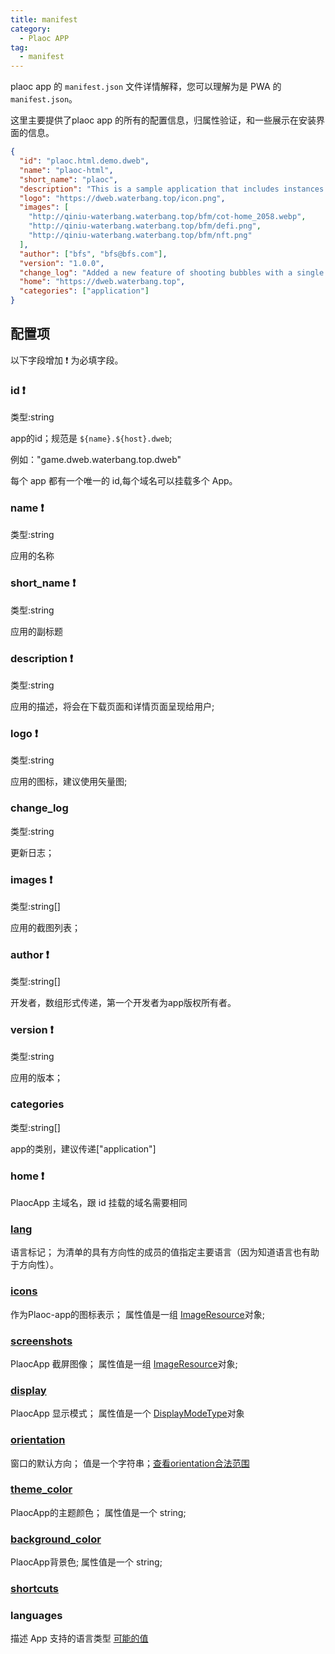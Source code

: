 ```yaml
---
title: manifest
category:
  - Plaoc APP
tag:
  - manifest
---
```


plaoc app 的 `manifest.json` 文件详情解释，您可以理解为是 PWA 的 `manifest.json`。

这里主要提供了plaoc app 的所有的配置信息，归属性验证，和一些展示在安装界面的信息。


```json
{
  "id": "plaoc.html.demo.dweb",
  "name": "plaoc-html",
  "short_name": "plaoc", 
  "description": "This is a sample application that includes instances of all dweb_plugins components.", 
  "logo": "https://dweb.waterbang.top/icon.png", 
  "images": [
    "http://qiniu-waterbang.waterbang.top/bfm/cot-home_2058.webp",
    "http://qiniu-waterbang.waterbang.top/bfm/defi.png",
    "http://qiniu-waterbang.waterbang.top/bfm/nft.png"
  ],
  "author": ["bfs", "bfs@bfs.com"], 
  "version": "1.0.0", 
  "change_log": "Added a new feature of shooting bubbles with a single click!",
  "home": "https://dweb.waterbang.top",
  "categories": ["application"] 
}
```

 
## 配置项

  以下字段增加 ❗️ 为必填字段。

### id ❗️

类型:string
  
  app的id；规范是 `${name}.${host}.dweb`;
  
  例如："game.dweb.waterbang.top.dweb"
  
  每个 app 都有一个唯一的 id,每个域名可以挂载多个 App。

### name ❗️

类型:string

应用的名称

### short_name ❗️

类型:string

应用的副标题

### description ❗️

类型:string

应用的描述，将会在下载页面和详情页面呈现给用户;

### logo ❗️

类型:string

应用的图标，建议使用矢量图;

### change_log
    
类型:string

更新日志；
  
### images ❗️

类型:string[]

应用的截图列表；

### author ❗️

类型:string[]

开发者，数组形式传递，第一个开发者为app版权所有者。

### version ❗️

类型:string

应用的版本；

### categories 

类型:string[]

app的类别，建议传递["application"]

### home ❗️

PlaocApp 主域名，跟 id 挂载的域名需要相同

  <!-- - [dir](https://w3c.github.io/manifest/#dir-member)

    “dir”成员清单中具有方向性的成员的基本方向。
    
    属性值是一个 [TextDirectionType](./text-direction-type.md)对象 -->

### [lang](https://w3c.github.io/manifest/#lang-member)

语言标记；
为清单的具有方向性的成员的值指定主要语言（因为知道语言也有助于方向性）。

### [icons](https://w3c.github.io/manifest/#icons-member-0)


作为Plaoc-app的图标表示；
属性值是一组 [ImageResource](./image-resource.md)对象;

### [screenshots](https://w3c.github.io/manifest/#screenshots-member)

PlaocApp 截屏图像；
属性值是一组 [ImageResource](./image-resource.md)对象;

### [display](https://w3c.github.io/manifest/#display-member)

PlaocApp 显示模式；
属性值是一个 [DisplayModeType](./display-mode-type.md)对象

### [orientation](https://w3c.github.io/manifest/#orientation-member)

窗口的默认方向；
值是一个字符串；[查看orientation合法范围](./orientation.md)

### [theme_color](https://w3c.github.io/manifest/#theme_color-member)

PlaocApp的主题颜色；
属性值是一个 string;

### [background_color](https://w3c.github.io/manifest/#background_color-member)

PlaocApp背景色;
属性值是一个 string;

### [shortcuts](https://w3c.github.io/manifest/#shortcuts-member)

<!-- 访问关键人物列表； -->
<!-- 属性值是一组 [ShortcutItem](./shortcut-item.md)对象； -->


### languages

描述 App 支持的语言类型
[可能的值](https://www.alchemysoftware.com/livedocs/ezscript/Topics/Catalyst/Language.htm) 


